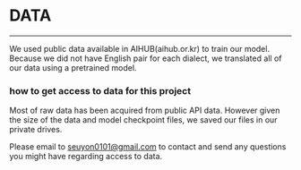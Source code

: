 # DATA
---
We used public data available in AIHUB(aihub.or.kr) to train our model.
Because we did not have English pair for each dialect, we translated all of our data using a pretrained model.

### how to get access to data for this project
Most of raw data has been acquired from public API data. However given the size of the data and model checkpoint files, we saved our files in our private drives.

Please email to seuyon0101@gmail.com to contact and send any questions you might have regarding access to data.